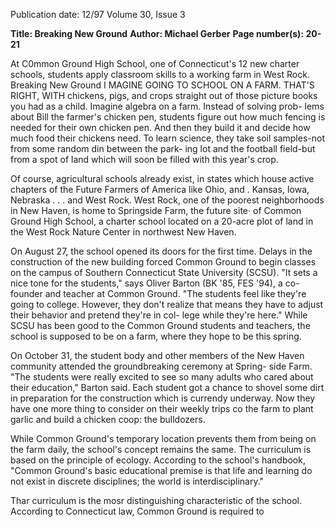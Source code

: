 Publication date: 12/97
Volume 30, Issue 3

**Title: Breaking New Ground**
**Author: Michael Gerber**
**Page number(s): 20-21**

At C0mmon Ground High School, one of Connecticut's 12 new charter schools, 
students apply classroom skills to a working farm in West Rock. 
Breaking New Ground 
I
MAGINE GOING TO SCHOOL ON A FARM. THAT'S RIGHT, WITH 
chickens, pigs, and crops straight out of those picture books you 
had as a child. Imagine algebra on a farm. Instead of solving prob-
lems about Bill the farmer's chicken pen, students figure out how 
much fencing is needed for their own chicken pen. And then they build 
it and decide how much food their chickens need. To learn science, 
they take soil samples-not from some random din between the park-
ing lot and the football field-but from a spot of land which will soon 
be filled with this year's crop. 

Of course, agricultural schools already exist, in states which house 
active chapters of the Future Farmers of America like Ohio, and . 
Kansas, Iowa, Nebraska . . . and West Rock. West Rock, one of the 
poorest neighborhoods in New Haven, is home to Springside Farm, the 
future site· of Common Ground High School, a charter school located 
on a 20-acre plot of land in the West Rock Nature Center in northwest 
New Haven. 

On August 27, the school opened its doors for the first time. Delays 
in the construction of the new building forced Common Ground to 
begin classes on the campus of Southern Connecticut State University 
(SCSU). "It sets a nice tone for the students," says Oliver Barton (BK 
'85, FES '94), a co-founder and teacher at Common Ground. "The 
students feel like they're going to college. However, they don't realize 
that means they have to adjust their behavior and pretend they're in col-
lege while they're here." While SCSU has been good to the Common 
Ground students and teachers, the school is supposed to be on a farm, 
where they hope to be this spring. 

On October 31, the student body and other members of the New 
Haven community attended the groundbreaking ceremony at Spring-
side Farm. "The students were really excited to see so many adults who 
cared about their education," Barton said. Each student got a chance to 
shovel some dirt in preparation for the construction which is currendy 
underway. Now they have one more thing to consider on their weekly 
trips co the farm to plant garlic and build a chicken coop: the bulldozers. 

While Common Ground's temporary location prevents them from 
being on the farm daily, the school's concept remains the same. The 
curriculum is based on the principle of ecology. According to the 
school's handbook, "Common Ground's basic educational premise is 
that life and learning do not exist in discrete disciplines; the world is 
interdisciplinary." 

Thar curriculum is the mosr distinguishing characteristic of the 
school. According to Connecticut law, Common Ground is required to